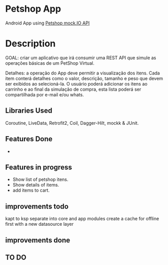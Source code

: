 # Petshop App
Android App using [Petshop mock.IO API](https://run.mocky.io/v3/039423ea-9e2b-423e-829e-7b5c789a9703)

# Description
GOAL: criar um aplicativo que irá consumir uma REST API que simule as operações básicas de um PetShop Virtual.

Detalhes: a operação do App deve permitir a visualização dos itens. Cada item conterá detalhes como o valor, descrição, tamanho e peso que devem ser exibidos ao selecioná-la. O usuário poderá adicionar os itens ao carrinho e ao final da simulação de compra, esta lista poderá ser compartilhada por e-mail e/ou whats.

## Libraries Used
Coroutine, LiveData, Retrofit2, Coil, Dagger-Hilt, mockk & JUnit.

## Features Done
-

## Features in progress
  -  Show list of petshop itens.
  - Show details of items.
  - add items to cart.

## improvements todo
kapt to ksp
separate into core and app modules
create a cache for offline first with a new datasource layer

## improvements done


## TO DO
